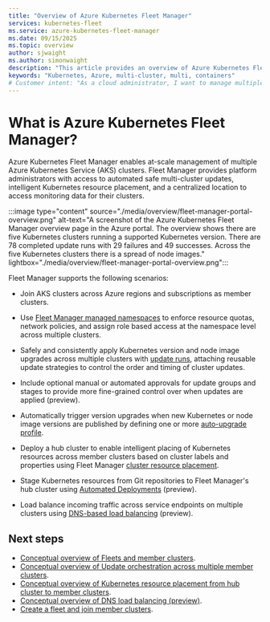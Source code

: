 ```yaml
---
title: "Overview of Azure Kubernetes Fleet Manager"
services: kubernetes-fleet
ms.service: azure-kubernetes-fleet-manager
ms.date: 09/15/2025
ms.topic: overview
author: sjwaight
ms.author: simonwaight
description: "This article provides an overview of Azure Kubernetes Fleet Manager."
keywords: "Kubernetes, Azure, multi-cluster, multi, containers"
# Customer intent: "As a cloud administrator, I want to manage multiple Kubernetes clusters, so that I can streamline upgrades, deployments, and resource allocation across my organization's infrastructure."
---
```


# What is Azure Kubernetes Fleet Manager?

Azure Kubernetes Fleet Manager enables at-scale management of multiple Azure Kubernetes Service (AKS) clusters. Fleet Manager provides platform administrators with access to automated safe multi-cluster updates, intelligent Kubernetes resource placement, and a centralized location to access monitoring data for their clusters.

:::image type="content" source="./media/overview/fleet-manager-portal-overview.png" alt-text="A screenshot of the Azure Kubernetes Fleet Manager overview page in the Azure portal. The overview shows there are five Kubernetes clusters running a supported Kubernetes version. There are 78 completed update runs with 29 failures and 49 successes. Across the five Kubernetes clusters there is a spread of node images." lightbox="./media/overview/fleet-manager-portal-overview.png":::

Fleet Manager supports the following scenarios:

* Join AKS clusters across Azure regions and subscriptions as member clusters.

* Use [Fleet Manager managed namespaces](./concepts-fleet-managed-namespace.md) to enforce resource quotas, network policies, and assign role based access at the namespace level across multiple clusters.

* Safely and consistently apply Kubernetes version and node image upgrades across multiple clusters with [update runs](./concepts-update-orchestration.md), attaching reusable update strategies to control the order and timing of cluster updates.

* Include optional manual or automated approvals for update groups and stages to provide more fine-grained control over when updates are applied (preview).

* Automatically trigger version upgrades when new Kubernetes or node image versions are published by defining one or more [auto-upgrade profile](./concepts-update-orchestration.md#understanding-auto-upgrade-profiles).

* Deploy a hub cluster to enable intelligent placing of Kubernetes resources across member clusters based on cluster labels and properties using Fleet Manager [cluster resource placement](./concepts-resource-propagation.md).

* Stage Kubernetes resources from Git repositories to Fleet Manager's hub cluster using [Automated Deployments](./concepts-automated-deployments.md) (preview).

* Load balance incoming traffic across service endpoints on multiple clusters using [DNS-based load balancing](./concepts-dns-load-balancing.md) (preview).

## Next steps

* [Conceptual overview of Fleets and member clusters](./concepts-fleet.md).
* [Conceptual overview of Update orchestration across multiple member clusters](./concepts-update-orchestration.md).
* [Conceptual overview of Kubernetes resource placement from hub cluster to member clusters](./concepts-resource-propagation.md).
* [Conceptual overview of DNS load balancing (preview)](./concepts-l4-load-balancing.md).
* [Create a fleet and join member clusters](./quickstart-create-fleet-and-members.md).
